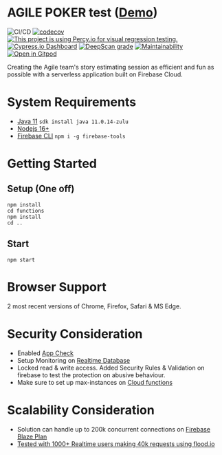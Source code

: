 # AGILE POKER test ([Demo](https://agile.junaid.guru))
![CI/CD](https://github.com/poly-glot/agile-poker/workflows/CI/CD/badge.svg)
[![codecov](https://codecov.io/gh/poly-glot/agile-poker/branch/main/graph/badge.svg)](https://codecov.io/gh/poly-glot/agile-poker)
[![This project is using Percy.io for visual regression testing.](https://percy.io/static/images/percy-badge.svg)](https://percy.io/328a6753/agile-poker)
[![Cypress.io Dashboard](https://img.shields.io/badge/cypress-dashboard-brightgreen.svg)](https://dashboard.cypress.io/projects/coqb3r/runs)
[![DeepScan grade](https://deepscan.io/api/teams/8408/projects/10623/branches/149386/badge/grade.svg)](https://deepscan.io/dashboard#view=project&tid=8408&pid=10623&bid=149386)
[![Maintainability](https://api.codeclimate.com/v1/badges/e9ab18c4667689e347de/maintainability)](https://codeclimate.com/github/poly-glot/agile-poker/maintainability)
[![Open in Gitpod](https://gitpod.io/button/open-in-gitpod.svg)](https://gitpod.io/#https://github.com/poly-glot/agile-poker)

Creating the Agile team's story estimating session as efficient and fun as possible with a serverless application built on Firebase Cloud.

# System Requirements
- [Java 11](https://sdkman.io/) `sdk install java 11.0.14-zulu`
- [Nodejs 16+](https://nodejs.org/en/download/)
- [Firebase CLI](https://firebase.google.com/docs/cli) `npm i -g firebase-tools`

# Getting Started

## Setup (One off)
```
npm install
cd functions
npm install
cd ..
```

## Start
```
npm start
```

# Browser Support
2 most recent versions of Chrome, Firefox, Safari & MS Edge.

# Security Consideration
- Enabled [App Check](https://firebase.google.com/docs/app-check)
- Setup Monitoring on [Realtime Database](https://firebase.google.com/docs/database/usage/monitor-usage)
- Locked read & write access. Added Security Rules & Validation on firebase to test the protection on abusive behaviour.
- Make sure to set up max-instances on [Cloud functions](https://cloud.google.com/functions/docs/max-instances)

# Scalability Consideration
- Solution can handle up to 200k concurrent connections on [Firebase Blaze Plan](https://firebase.google.com/pricing)
- [Tested with 1000+ Realtime users making 40k requests using flood.io](https://app.flood.io/28CLJ92Tg10MkW9bWbxtwV4TiDG)
